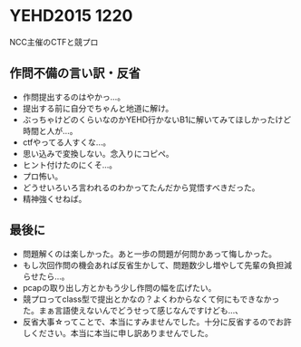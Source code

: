# YEHD2015 1220
NCC主催のCTFと競プロ

## 作問不備の言い訳・反省
* 作問提出するのはやかっ…。  
* 提出する前に自分でちゃんと地道に解け。  
* ぶっちゃけどのくらいなのかYEHD行かないB1に解いてみてほしかったけど時間と人が…。  
* ctfやってる人すくな…。  
* 思い込みで変換しない。念入りにコピペ。  
* ヒント付けたのにくそ…。  
* プロ怖い。  
* どうせいろいろ言われるのわかってたんだから覚悟すべきだった。  
* 精神強くせねば。  
## 最後に
* 問題解くのは楽しかった。あと一歩の問題が何問かあって悔しかった。   
* もし次回作問の機会あれば反省生かして、問題数少し増やして先輩の負担減らせたら…。  
* pcapの取り出し方とかもう少し作問の幅を広げたい。  
* 競プロってclass型で提出とかなの？よくわからなくて何にもできなかった。まぁ言語使えないんでどうせって感じなんですけども…、  
* 反省大事☆ってことで、本当にすみませんでした。十分に反省するのでお許しください。本当に本当に申し訳ありませんでした。  

